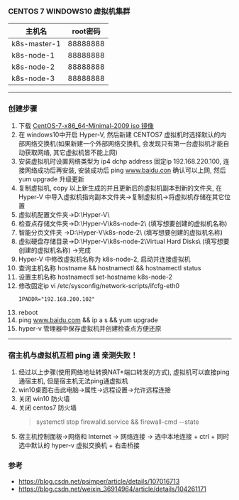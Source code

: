 ### CENTOS 7 WINDOWS10 虚拟机集群
|主机名|root密码|
|--|--|
|k8s-master-1 |88888888|
|k8s-node-1   |88888888|
|k8s-node-2   |88888888|
|k8s-node-3   |88888888|

---

### 创建步骤
1. 下载 [CentOS-7-x86_64-Minimal-2009 iso 镜像](https://mirrors.aliyun.com/centos/7.9.2009/isos/x86_64/CentOS-7-x86_64-Minimal-2009.torrent)
2. 在 windows10中开启 Hyper-V, 然后新建 CENTOS7 虚拟机时选择默认的内部网络交换机(如果新建一个外部网络交换机, 会发现只有第一台虚拟机才能自动获取网络, 其它虚拟机皆不能上网)
3. 安装虚拟机时设置网络类型为 ip4 dchp address 固定ip 192.168.220.100, 连接网络成功后再安装, 安装成功后 ping www.baidu.con 确认可以上网, 然后 yum upgrade 升级更新
4. 复制虚拟机, copy 以上新生成的并且更新后的虚拟机副本到新的文件夹, 在 Hyper-V 中导入虚拟机指向副本文件夹->复制虚拟机->将虚拟机存储在其它位置
5. 虚拟机配置文件夹->D:\Hyper-V\
6. 检查点存储文件夹->D:\Hyper-V\k8s-node-2\ (填写想要创建的虚拟机名称)
7. 智能分页文件夹  ->D:\Hyper-V\k8s-node-2\ (填写想要创建的虚拟机名称)
8. 虚拟硬盘存储目录->D:\Hyper-V\k8s-node-2\Virtual Hard Disks\ (填写想要创建的虚拟机名称) ->完成
9. Hyper-V 中修改虚拟机名称为 k8s-node-2, 启动并连接虚拟机
10. 查询主机名称 hostname && hostnamectl && hostnamectl status
11. 设置主机名称 hostnamectl set-hostname k8s-node-2
12. 修改固定ip vi /etc/sysconfig/network-scripts/ifcfg-eth0
    ```
    IPADDR="192.168.200.102"
    ```
13. reboot
14. ping www.baidu.com && ip a s && yum upgrade
15. hyper-v 管理器中保存虚拟机并创建检查点方便还原

---

### 宿主机与虚拟机互相 ping 通 亲测失败！
1. 经过以上步骤(使用网络地址转换NAT+端口转发的方式), 虚拟机可以直接ping通宿主机, 但是宿主机无法ping通虚拟机
2. win10桌面右击此电脑->属性->远程设置->允许远程连接
3. 关闭 win10 防火墙
4. 关闭 centos7 防火墙
    > systemctl stop firewalld.service && firewall-cmd --state
5. 宿主机控制面板->网络和 Internet -> 网络连接 -> 选中本地连接 + ctrl + 同时选中默认的 hyper-v 虚拟交换机 + 右击桥接
### 参考
* https://blog.csdn.net/psimper/article/details/107016713
* https://blog.csdn.net/weixin_36914964/article/details/104261171